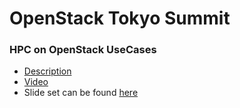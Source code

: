 # OpenStack Tokyo Summit

### HPC on OpenStack UseCases
* [Description](https://www.openstack.org/summit/tokyo-2015/schedule/main-conference)
* [Video](https://www.openstack.org/summit/tokyo-2015/videos/presentation/hpc-on-openstack-use-cases)
* Slide set can be found [here](_static/pdf/2015OpenStackSummitTokyo_HPC_Use_Cases.pdf)

